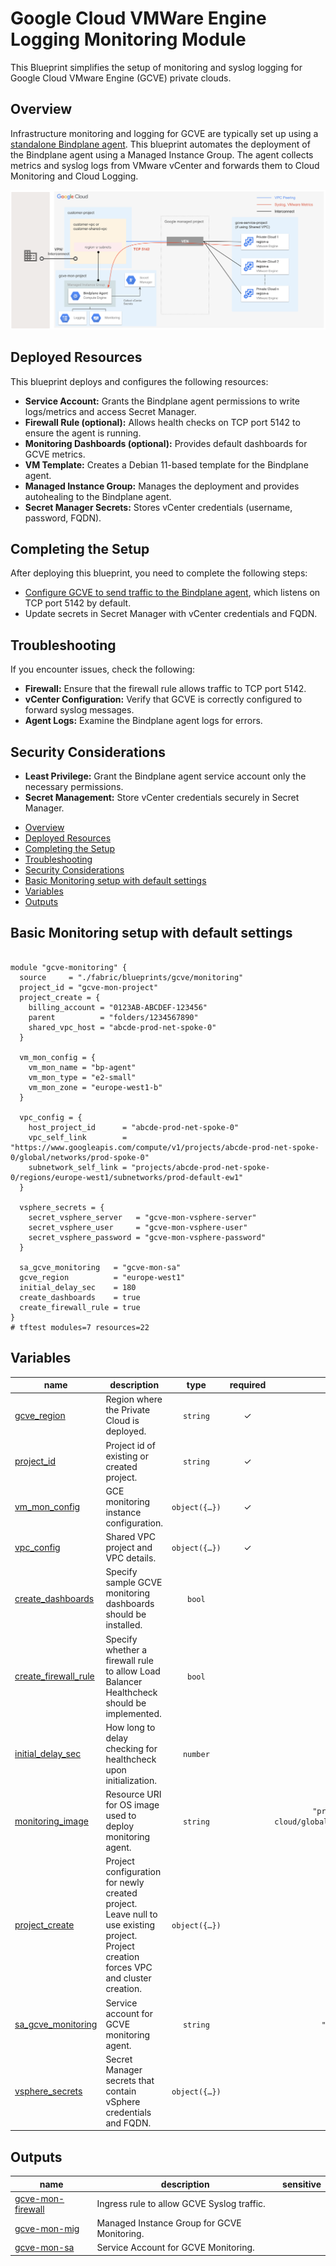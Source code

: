 # Google Cloud VMWare Engine Logging Monitoring Module

This Blueprint simplifies the setup of monitoring and syslog logging for Google Cloud VMware Engine (GCVE) private clouds.

## Overview

Infrastructure monitoring and logging for GCVE are typically set up using a [standalone Bindplane agent](https://cloud.google.com/vmware-engine/docs/environment/howto-cloud-monitoring-standalone). This blueprint automates the deployment of the Bindplane agent using a Managed Instance Group. The agent collects metrics and syslog logs from VMware vCenter and forwards them to Cloud Monitoring and Cloud Logging.

<p align="center">
  <img src="gcve-mon-diagram.png" alt="GCVE Logging and Monitoring Blueprint">
</p>

## Deployed Resources

This blueprint deploys and configures the following resources:

* **Service Account:** Grants the Bindplane agent permissions to write logs/metrics and access Secret Manager.
* **Firewall Rule (optional):** Allows health checks on TCP port 5142 to ensure the agent is running.
* **Monitoring Dashboards (optional):** Provides default dashboards for GCVE metrics.
* **VM Template:** Creates a Debian 11-based template for the Bindplane agent.
* **Managed Instance Group:** Manages the deployment and provides autohealing to the Bindplane agent.
* **Secret Manager Secrets:** Stores vCenter credentials (username, password, FQDN).

## Completing the Setup

After deploying this blueprint, you need to complete the following steps:
* [Configure GCVE to send traffic to the Bindplane agent](https://cloud.google.com/vmware-engine/docs/environment/howto-forward-syslog), which listens on TCP port 5142 by default.
* Update secrets in Secret Manager with vCenter credentials and FQDN.

## Troubleshooting

If you encounter issues, check the following:

* **Firewall:** Ensure that the firewall rule allows traffic to TCP port 5142.
* **vCenter Configuration:** Verify that GCVE is correctly configured to forward syslog messages.
* **Agent Logs:** Examine the Bindplane agent logs for errors.

## Security Considerations

* **Least Privilege:** Grant the Bindplane agent service account only the necessary permissions.
* **Secret Management:** Store vCenter credentials securely in Secret Manager.

<!-- BEGIN TOC -->
- [Overview](#overview)
- [Deployed Resources](#deployed-resources)
- [Completing the Setup](#completing-the-setup)
- [Troubleshooting](#troubleshooting)
- [Security Considerations](#security-considerations)
- [Basic Monitoring setup with default settings](#basic-monitoring-setup-with-default-settings)
- [Variables](#variables)
- [Outputs](#outputs)
<!-- END TOC -->

## Basic Monitoring setup with default settings

```hcl

module "gcve-monitoring" {
  source     = "./fabric/blueprints/gcve/monitoring"
  project_id = "gcve-mon-project"
  project_create = {
    billing_account = "0123AB-ABCDEF-123456"
    parent          = "folders/1234567890"
    shared_vpc_host = "abcde-prod-net-spoke-0"
  }

  vm_mon_config = {
    vm_mon_name = "bp-agent"
    vm_mon_type = "e2-small"
    vm_mon_zone = "europe-west1-b"
  }

  vpc_config = {
    host_project_id      = "abcde-prod-net-spoke-0"
    vpc_self_link        = "https://www.googleapis.com/compute/v1/projects/abcde-prod-net-spoke-0/global/networks/prod-spoke-0"
    subnetwork_self_link = "projects/abcde-prod-net-spoke-0/regions/europe-west1/subnetworks/prod-default-ew1"
  }

  vsphere_secrets = {
    secret_vsphere_server   = "gcve-mon-vsphere-server"
    secret_vsphere_user     = "gcve-mon-vsphere-user"
    secret_vsphere_password = "gcve-mon-vsphere-password"
  }

  sa_gcve_monitoring   = "gcve-mon-sa"
  gcve_region          = "europe-west1"
  initial_delay_sec    = 180
  create_dashboards    = true
  create_firewall_rule = true
}
# tftest modules=7 resources=22
```
<!-- BEGIN TFDOC -->
## Variables

| name | description | type | required | default |
|---|---|:---:|:---:|:---:|
| [gcve_region](variables.tf#L29) | Region where the Private Cloud is deployed. | <code>string</code> | ✓ |  |
| [project_id](variables.tf#L56) | Project id of existing or created project. | <code>string</code> | ✓ |  |
| [vm_mon_config](variables.tf#L67) | GCE monitoring instance configuration. | <code title="object&#40;&#123;&#10;  vm_mon_name &#61; optional&#40;string, &#34;bp-agent&#34;&#41;&#10;  vm_mon_type &#61; optional&#40;string, &#34;e2-small&#34;&#41;&#10;  vm_mon_zone &#61; string&#10;&#125;&#41;">object&#40;&#123;&#8230;&#125;&#41;</code> | ✓ |  |
| [vpc_config](variables.tf#L77) | Shared VPC project and VPC details. | <code title="object&#40;&#123;&#10;  host_project_id      &#61; string&#10;  vpc_self_link        &#61; string&#10;  subnetwork_self_link &#61; string&#10;&#125;&#41;">object&#40;&#123;&#8230;&#125;&#41;</code> | ✓ |  |
| [create_dashboards](variables.tf#L17) | Specify sample GCVE monitoring dashboards should be installed. | <code>bool</code> |  | <code>true</code> |
| [create_firewall_rule](variables.tf#L23) | Specify whether a firewall rule to allow Load Balancer Healthcheck should be implemented. | <code>bool</code> |  | <code>true</code> |
| [initial_delay_sec](variables.tf#L34) | How long to delay checking for healthcheck upon initialization. | <code>number</code> |  | <code>180</code> |
| [monitoring_image](variables.tf#L40) | Resource URI for OS image used to deploy monitoring agent. | <code>string</code> |  | <code>&#34;projects&#47;debian-cloud&#47;global&#47;images&#47;family&#47;debian-11&#34;</code> |
| [project_create](variables.tf#L46) | Project configuration for newly created project. Leave null to use existing project. Project creation forces VPC and cluster creation. | <code title="object&#40;&#123;&#10;  billing_account &#61; string&#10;  parent          &#61; optional&#40;string&#41;&#10;  shared_vpc_host &#61; optional&#40;string&#41;&#10;&#125;&#41;">object&#40;&#123;&#8230;&#125;&#41;</code> |  | <code>null</code> |
| [sa_gcve_monitoring](variables.tf#L61) | Service account for GCVE monitoring agent. | <code>string</code> |  | <code>&#34;gcve-mon-sa&#34;</code> |
| [vsphere_secrets](variables.tf#L87) | Secret Manager secrets that contain vSphere credentials and FQDN. | <code title="object&#40;&#123;&#10;  secret_vsphere_password &#61; optional&#40;string, &#34;gcve-mon-vsphere-password&#34;&#41;&#10;  secret_vsphere_server   &#61; optional&#40;string, &#34;gcve-mon-vsphere-server&#34;&#41;&#10;  secret_vsphere_user     &#61; optional&#40;string, &#34;gcve-mon-vsphere-user&#34;&#41;&#10;&#125;&#41;">object&#40;&#123;&#8230;&#125;&#41;</code> |  | <code title="&#123;&#10;  secret_vsphere_password &#61; &#34;gcve-mon-vsphere-password&#34;&#10;  secret_vsphere_server   &#61; &#34;gcve-mon-vsphere-server&#34;&#10;  secret_vsphere_user     &#61; &#34;gcve-mon-vsphere-user&#34;&#10;&#125;">&#123;&#8230;&#125;</code> |

## Outputs

| name | description | sensitive |
|---|---|:---:|
| [gcve-mon-firewall](outputs.tf#L17) | Ingress rule to allow GCVE Syslog traffic. |  |
| [gcve-mon-mig](outputs.tf#L22) | Managed Instance Group for GCVE Monitoring. |  |
| [gcve-mon-sa](outputs.tf#L27) | Service Account for GCVE Monitoring. |  |
<!-- END TFDOC -->

